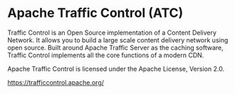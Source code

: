 # Apache Traffic Control (ATC)

Traffic Control is an Open Source implementation of a Content Delivery Network. It allows you to build a large scale content delivery network using open source. Built around Apache Traffic Server as the caching software, Traffic Control implements all the core functions of a modern CDN.


Apache Traffic Control is licensed under the Apache License, Version 2.0.

https://trafficcontrol.apache.org/

